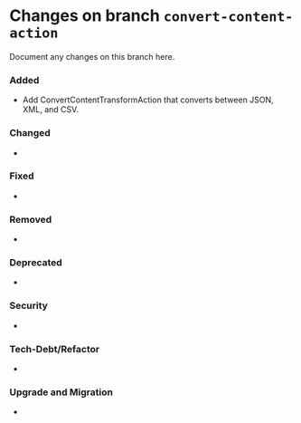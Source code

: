 # Changes on branch `convert-content-action`
Document any changes on this branch here.
### Added
- Add ConvertContentTransformAction that converts between JSON, XML, and CSV. 

### Changed
- 

### Fixed
- 

### Removed
- 

### Deprecated
- 

### Security
- 

### Tech-Debt/Refactor
- 

### Upgrade and Migration
- 

